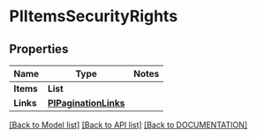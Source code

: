 # PIItemsSecurityRights

## Properties
Name | Type | Notes
------------ | ------------- | -------------
**Items** | **List<PISecurityRights>**
**Links** | **[**PIPaginationLinks**](../models/PIPaginationLinks.md)**

[[Back to Model list]](../../DOCUMENTATION.md#documentation-for-models) [[Back to API list]](../../DOCUMENTATION.md#documentation-for-api-endpoints) [[Back to DOCUMENTATION]](../../DOCUMENTATION.md)
